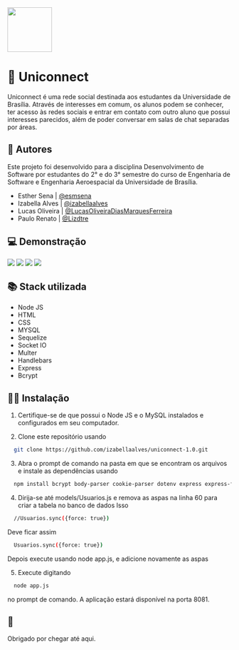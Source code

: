 
<img src="https://github.com/izabellaalves/uniconnect-1.0/blob/master/public/imagens/rose.png" width="100" height="100">


# 🌹 Uniconnect

Uniconnect é uma rede social destinada aos estudantes da Universidade de Brasília. Através de interesses em comum, os alunos podem se conhecer, ter acesso às redes sociais e entrar em contato com outro aluno que possui interesses parecidos, além de poder conversar em salas de chat separadas por áreas.




## 🤝 Autores

Este projeto foi desenvolvido para a disciplina Desenvolvimento de Software por estudantes do 2° e do 3° semestre do curso de Engenharia de Software e Engenharia Aeroespacial da Universidade de Brasília.
- Esther Sena | [@esmsena](https://github.com/esmsena)
- Izabella Alves | [@izabellaalves](https://github.com/izabellaalves)
- Lucas Oliveira | [@LucasOliveiraDiasMarquesFerreira](https://github.com/LucasOliveiraDiasMarquesFerreira)
- Paulo Renato | [@Lizdtre](https://github.com/Lizdtre)




## 💻 Demonstração

<img src="https://github.com/izabellaalves/uniconnect-1.0/blob/master/public/imagens/Captura%20de%20Tela%20(1).png">
<img src="https://github.com/izabellaalves/uniconnect-1.0/blob/master/public/imagens/Captura%20de%20Tela%20(2).png">
<img src="https://github.com/izabellaalves/uniconnect-1.0/blob/master/public/imagens/Captura%20de%20Tela%20(3).png">
<img src="https://github.com/izabellaalves/uniconnect-1.0/blob/master/public/imagens/Captura%20de%20Tela%20(4).png">



## 📚 Stack utilizada

- Node JS
- HTML
- CSS
- MYSQL
- Sequelize
- Socket IO
- Multer
- Handlebars
- Express
- Bcrypt


## 🧑‍💻 Instalação

1. Certifique-se de que possui o Node JS e o MySQL instalados e configurados em seu computador.

2. Clone este repositório usando 
```bash
  git clone https://github.com/izabellaalves/uniconnect-1.0.git
```

3. Abra o prompt de comando na pasta em que se encontram os arquivos e instale as dependências usando

```bash
  npm install bcrypt body-parser cookie-parser dotenv express express-flash express-session handlebars jsonwebtoken multer mysql mysql2 sequelize socket.io uuid
```
4. Dirija-se até models/Usuarios.js e remova as aspas na linha 60 para criar a tabela no banco de dados
Isso 
```bash
  //Usuarios.sync({force: true})
```
Deve ficar assim
```bash
  Usuarios.sync({force: true})
```
Depois execute usando node app.js, e adicione novamente as aspas

5. Execute digitando 
```bash
  node app.js
```
no prompt de comando. A aplicação estará disponível na porta 8081.

## 💌 

Obrigado por chegar até aqui. 
